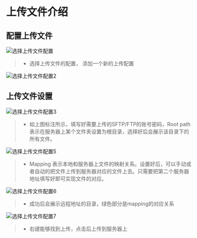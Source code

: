 # 上传文件介绍

## 配置上传文件

![选择上传文件配置](images/xxx-a-file-upload-1.jpg)

> * 选择上传文件的配置， 添加一个新的上传配置

![选择上传文件配置2](images/xxx-a-file-upload-2.jpg)



## 上传文件设置

![选择上传文件配置3](images/xxx-a-file-upload-3.jpg)
> * 如上图标注所示，填写好需要上传的SFTP/FTP的账号密码，Root path 表示在服务器上某个文件夹设置为根目录，选择好后会展示该目录下的所有文件。

![选择上传文件配置5](images/xxx-a-file-upload-5.jpg)
> * Mapping 表示本地和服务器上文件的映射关系。设置好后，可以手动或者自动的把文件上传到服务器对应的文件上去。只需要把第二个服务器地址填写好即可实现文件的对应。

![选择上传文件配置6](images/xxx-a-file-upload-6.jpg)
> * 成功后会展示远程地址的目录，绿色部分是mapping的对应关系

![选择上传文件配置7](images/xxx-a-file-upload-7.jpg)
> * 右键能够找到上传，点击后上传到服务器上